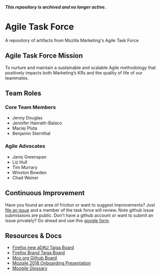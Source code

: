 __*This repository is archived and no longer active.*__

# Agile Task Force
A repository of artifacts from Mozilla Marketing's Agile Task Force

## Agile Task Force Mission
To nurture and maintain a sustainable and scalable Agile methodology that positively impacts both Marketing’s KRs and the quality of life of our teammates.

## Team Roles

### Core Team Members
* Jenny Douglas
* Jennifer Hanrath-Balaco
* Maciej Pluta
* Benjamin Sternthal

### Agile Advocates
* Janis Greenspan
* Liz Hull
* Tim Murrary
* Winston Bowden
* Chad Weiner

## Continuous Improvement
Have you found an area of friction or want to suggest improvements? Just [file an issue](https://github.com/mozmeao/agile-task-force/issues/new) and a member of the task force will review. Note github issue submissions are public. Don't have a github account or want to submit an issue privately? Go ahead and use this [google form](https://goo.gl/forms/DE67oz7g9DRDc7ww2).

## Resources & Docs
* [Firefox new aDAU Taiga Board](https://tree.taiga.io/project/jbalaco-firefox-desktop-mobile/backlog)
* [Firefox Brand Taiga Board](https://tree.taiga.io/project/jennyd-firefox-brand-durable-team/)
* [Moz.org Github Board](https://github.com/mozilla/bedrock/projects/3)
* [Mozgile 2018 Onboarding Presentation](https://docs.google.com/presentation/d/1iYdnDVMEbCDXYmNCipkhm5xXwuoqS0dJd3mg1F8ZdUw/edit?ts=5aaaca7e)
* [Mozgile Glossary](docs/glossary.md)


